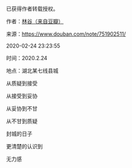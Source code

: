 已获得作者转载授权。


作者：[林谷（来自豆瓣）](https://www.douban.com/people/115816477/)


来源：https://www.douban.com/note/751902511/


2020-02-24 23:23:55


时间：2020.2.24  

地点：湖北某七线县城  

从质疑到接受  

从接受到妥协  

从妥协到不甘  

从不甘到质疑  

封城的日子  

更清楚的认识到  

无力感  

